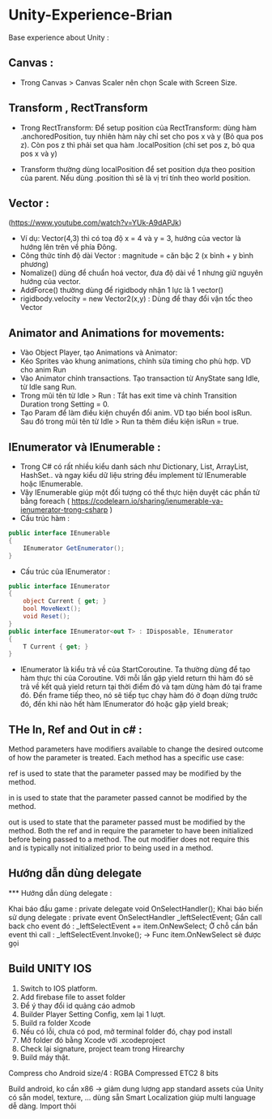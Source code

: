 # Unity-Experience-Brian
Base experience about Unity : 

## Canvas : 
- Trong Canvas > Canvas Scaler nên chọn Scale with Screen Size. 

## Transform , RectTransform
- Trong RectTransform: Để setup position của RectTransform: dùng hàm .anchoredPosition, tuy nhiên hàm này chỉ set cho pos x và y (Bỏ qua pos z). 
Còn pos z thì phải set qua hàm .localPosition (chỉ set pos z, bỏ qua pos x và y)

- Transform thường dùng localPosition để set position dựa theo position của parent. Nếu dùng .position thì sẽ là vị trí tính theo world position.

## Vector : 
(https://www.youtube.com/watch?v=YUk-A9dAPJk)
- Ví dụ: Vector(4,3) thì có toạ độ x = 4 và y = 3, hướng của vector là hướng lên trên về phía Đông.
- Công thức tính độ dài Vector : magnitude = căn bậc 2 (x bình + y bình phương)
- Nomalize() dùng để chuẩn hoá vector, đưa độ dài về 1 nhưng giữ nguyên hướng của vector.
- AddForce() thường dùng để rigidbody nhận 1 lực là 1 vector()
- rigidbody.velocity = new Vector2(x,y) : Dùng để thay đổi vận tốc theo Vector 

## Animator and Animations for movements: 
- Vào Object Player, tạo Animations và Animator: 
- Kéo Sprites vào khung animations, chỉnh sửa timing cho phù hợp. VD cho anim Run
- Vào Animator chỉnh transactions. Tạo transaction từ AnyState sang Idle, từ Idle sang Run. 
- Trong mũi tên từ Idle > Run : Tắt has exit time và chỉnh Transition Duration trong Setting = 0.
- Tạo Param để làm điều kiện chuyển đổi anim. VD tạo biến bool isRun. Sau đó trong mũi tên từ Idle > Run ta thêm điều kiện isRun = true.

## IEnumerator và IEnumerable : 
- Trong C# có rất nhiều kiểu danh sách như Dictionary, List, ArrayList, HashSet.. và ngay kiểu dữ liệu string đều implement từ IEnumerable hoặc IEnumerable<T>.
- Vậy IEnumerable giúp một đối tượng có thể thực hiện duyệt các phần tử bằng foreach
( https://codelearn.io/sharing/ienumerable-va-ienumerator-trong-csharp ) 
- Cấu trúc hàm : 
```c# 
public interface IEnumerable
{
	IEnumerator GetEnumerator();
}
```
- Cấu trúc của IEnumerator : 
```c#
public interface IEnumerator
{
	object Current { get; }
	bool MoveNext();
	void Reset();
}
public interface IEnumerator<out T> : IDisposable, IEnumerator
{
	T Current { get; }
}
```
- IEnumerator là kiểu trả về của StartCoroutine. Ta thường dùng để tạo hàm thực thi của Coroutine. 
Với mỗi lần gặp yield return thì hàm đó sẽ trả về kết quả yield return tại thời điểm đó và tạm dừng hàm đó tại frame đó. Đến frame tiếp theo, nó sẽ tiếp tục chạy hàm đó ở đoạn dừng trước đó, đến khi nào hết hàm IEnumerator đó hoặc gặp yield break;

## THe In, Ref and Out in c# : 
Method parameters have modifiers available to change the desired outcome of how the parameter is treated. Each method has a specific use case:

ref is used to state that the parameter passed may be modified by the method.

in is used to state that the parameter passed cannot be modified by the method.

out is used to state that the parameter passed must be modified by the method.
Both the ref and in require the parameter to have been initialized before being passed to a method. The out modifier does not require this and is typically not initialized prior to being used in a method.

## Hướng dẫn dùng delegate
*** Hướng dẫn dùng delegate : 

Khai báo đầu game : 
    private delegate void OnSelectHandler();
Khai báo biến sử dụng delegate : 
    private event OnSelectHandler _leftSelectEvent;
Gắn call back cho event đó : 
                _leftSelectEvent += item.OnNewSelect;
Ở chỗ cần bắn event thì call :         _leftSelectEvent.Invoke();
-> Func item.OnNewSelect sẽ được gọi 

## Build UNITY IOS

1. Switch to IOS platform.
2. Add firebase file to asset folder
3. Để ý thay đổi id quảng cáo admob
4. Builder Player Setting Config, xem lại 1 lượt. 
5. Build ra folder Xcode
6. Nếu có lỗi, chưa có pod, mở terminal folder đó, chạy pod install
7. Mở folder đó bằng Xcode với .xcodeproject
8. Check lại signature, project team trong Hirearchy
9. Build máy thật. 

Compress cho Android size/4 : RGBA Compressed ETC2 8 bits


Build android, ko cần x86 -> giảm dung lượng app
standard assets của Unity có sẵn model, texture, … dùng sẵn
Smart Localization giúp multi language dễ dàng. Import thôi




